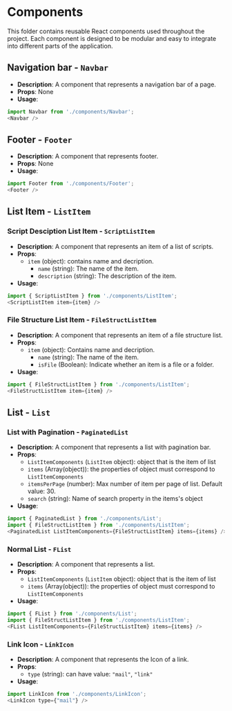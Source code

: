 # Components

This folder contains reusable React components used throughout the project. Each component is designed to be modular and easy to integrate into different parts of the application.

## Navigation bar - ```Navbar```

- **Description**: A component that represents a navigation bar of a page.
- **Props**: None
- **Usage**:
```javascript
import Navbar from './components/Navbar';
<Navbar />
```

## Footer - ```Footer```

- **Description**: A component that represents footer.
- **Props**: None
- **Usage**:
```javascript
import Footer from './components/Footer';
<Footer />
```

## List Item - ```ListItem```

### Script Desciption List Item - ```ScriptListItem```

- **Description**: A component that represents an item of a list of scripts.
- **Props**:
	- `item` (object): contains name and decription.
		- `name` (string): The name of the item.
		- `description` (string): The description of the item.
- **Usage**:
```javascript
import { ScriptListItem } from './components/ListItem';
<ScriptListItem item={item} />
```

### File Structure List Item - ```FileStructListItem```

- **Description**: A component that represents an item of a file structure list.
- **Props**:
	- `item` (object): Contains name and decription.
		- `name` (string): The name of the item.
		- `isFile` (Boolean): Indicate whether an item is a file or a folder.
- **Usage**:
```javascript
import { FileStructListItem } from './components/ListItem';
<FileStructListItem item={item} />
```

## List - ```List```

### List with Pagination - ```PaginatedList```

- **Description**: A component that represents a list with pagination bar.
- **Props**:
	- `ListItemComponents` (`ListItem` object): object that is the item of list
	- `items` (Array(object)): the properties of object must correspond to `ListItemComponents`
	- `itemsPerPage` (number): Max number of item per page of list. Default value: 30.
	- `search` (string): Name of search property in the items's object
- **Usage**:
```javascript
import { PaginatedList } from './components/List';
import { FileStructListItem } from './components/ListItem';
<PaginatedList ListItemComponents={FileStructListItem} items={items} />
```

### Normal List - ```FList```

- **Description**: A component that represents a list.
- **Props**:
	- `ListItemComponents` (`ListItem` object): object that is the item of list
	- `items` (Array(object)): the properties of object must correspond to `ListItemComponents`
- **Usage**:
```javascript
import { FList } from './components/List';
import { FileStructListItem } from './components/ListItem';
<FList ListItemComponents={FileStructListItem} items={items} />
```

### Link Icon - ```LinkIcon```
- **Description**: A component that represents the Icon of a link.
- **Props**:
	- `type` (string): can have value: `"mail"`, `"link"`
- **Usage**:
```javascript
import LinkIcon from './components/LinkIcon';
<LinkIcon type={"mail"} />
```
